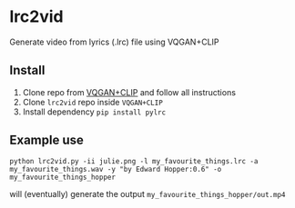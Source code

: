 # lrc2vid

Generate video from lyrics (.lrc) file using VQGAN+CLIP

## Install

1. Clone repo from [VQGAN+CLIP](https://github.com/nerdyrodent/VQGAN-CLIP) and follow all instructions
2. Clone `lrc2vid` repo inside `VQGAN+CLIP`
3. Install dependency `pip install pylrc`

## Example use

`python lrc2vid.py -ii julie.png -l my_favourite_things.lrc -a my_favourite_things.wav -y "by Edward Hopper:0.6" -o my_favourite_things_hopper`

will (eventually) generate the output `my_favourite_things_hopper/out.mp4`
